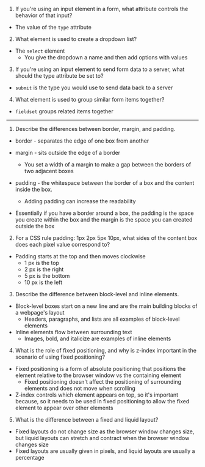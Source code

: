 1. If you're using an input element in a form, what attribute controls the behavior of that input?
  * The value of the `type` attribute

2. What element is used to create a dropdown list?
  * The `select` element
    * You give the dropdown a name and then add options with values

3. If you're using an input element to send form data to a server, what should the type attribute be set to?
  * `submit` is the type you would use to send data back to a server

4. What element is used to group similar form items together?
  * `fieldset` groups related items together

  ---

1. Describe the differences between border, margin, and padding.
  * border - separates the edge of one box from another
  * margin - sits outside the edge of a border
    * You set a width of a margin to make a gap between the borders of two adjacent boxes
  * padding - the whitespace between the border of a box and the content inside the box.  
    * Adding padding can increase the readability

  * Essentially if you have a border around a box, the padding is the space you create within the box and the margin is the space you can created outside the box

2. For a CSS rule padding: 1px 2px 5px 10px, what sides of the content box does each pixel value correspond to?
  * Padding starts at the top and then moves clockwise
    * 1 px is the top
    * 2 px is the right
    * 5 px is the bottom
    * 10 px is the left

3. Describe the difference between block-level and inline elements.
  * Block-level boxes start on a new line and are the main building blocks of a webpage's layout
    * Headers, paragraphs, and lists are all examples of block-level elements
  * Inline elements flow between surrounding text
    * Images, bold, and italicize are examples of inline elements  

4. What is the role of fixed positioning, and why is z-index important in the scenario of using fixed positioning?
  * Fixed positioning is a form of absolute positioning that positions the element relative to the browser window vs the containing element
    * Fixed positioning doesn't affect the positioning of surrounding elements and does not move when scrolling
  * Z-index controls which element appears on top, so it's important because, so it needs to be used in fixed positioning to allow the fixed element to appear over other elements

5. What is the difference between a fixed and liquid layout?
  * Fixed layouts do not change size as the browser window changes size, but liquid layouts can stretch and contract when the browser window changes size
  * Fixed layouts are usually given in pixels, and liquid layouts are usually a percentage 
